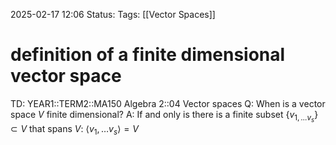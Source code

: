 2025-02-17 12:06
Status: 
Tags: [[Vector Spaces]]
# definition of a finite  dimensional vector space

TD: YEAR1::TERM2::MA150 Algebra 2::04 Vector spaces 
Q: When is a vector space $V$ finite dimensional?
A: If and only is there is a finite subset $\{v_{1,\dots v_{s}}\}\subset V$ that spans $V$:
$\langle v_{1},\dots v_{s}\rangle = V$
<!--ID: 1739794109919-->
